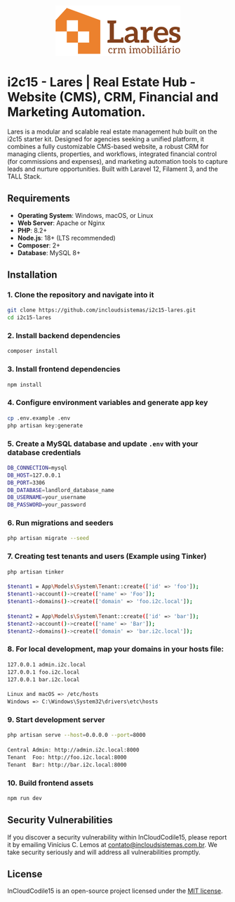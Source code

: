 <p align="center">
  <a href="https://incloudsistemas.com.br" target="_blank">
    <img src="https://github.com/incloudsistemas/i2c15-lares/blob/main/public/images/app-logo-large.png" alt="The i2c | InCloud skeleton engine application logo.">
  </a>
</p>

# i2c15 - Lares | Real Estate Hub - Website (CMS), CRM, Financial and Marketing Automation. 

Lares is a modular and scalable real estate management hub built on the i2c15 starter kit. Designed for agencies seeking a unified platform, it combines a fully customizable CMS-based website, a robust CRM for managing clients, properties, and workflows, integrated financial control (for commissions and expenses), and marketing automation tools to capture leads and nurture opportunities. Built with Laravel 12, Filament 3, and the TALL Stack.

## Requirements

-   **Operating System**: Windows, macOS, or Linux
-   **Web Server**: Apache or Nginx
-   **PHP**: 8.2+
-   **Node.js**: 18+ (LTS recommended)
-   **Composer**: 2+
-   **Database**: MySQL 8+

## Installation

### 1. Clone the repository and navigate into it

```bash
git clone https://github.com/incloudsistemas/i2c15-lares.git
cd i2c15-lares
```

### 2. Install backend dependencies

```bash
composer install
```

### 3. Install frontend dependencies

```bash
npm install
```

### 4. Configure environment variables and generate app key

```bash
cp .env.example .env
php artisan key:generate
```

### 5. Create a MySQL database and update `.env` with your database credentials

```bash
DB_CONNECTION=mysql
DB_HOST=127.0.0.1
DB_PORT=3306
DB_DATABASE=landlord_database_name
DB_USERNAME=your_username
DB_PASSWORD=your_password
```

### 6. Run migrations and seeders

```bash
php artisan migrate --seed
```

### 7. Creating test tenants and users (Example using Tinker)

```bash
php artisan tinker

$tenant1 = App\Models\System\Tenant::create(['id' => 'foo']);
$tenant1->account()->create(['name' => 'Foo']);
$tenant1->domains()->create(['domain' => 'foo.i2c.local']);

$tenant2 = App\Models\System\Tenant::create(['id' => 'bar']);
$tenant2->account()->create(['name' => 'Bar']);
$tenant2->domains()->create(['domain' => 'bar.i2c.local']);
```

### 8. For local development, map your domains in your hosts file:

```bash
127.0.0.1 admin.i2c.local
127.0.0.1 foo.i2c.local
127.0.0.1 bar.i2c.local

Linux and macOS => /etc/hosts
Windows => C:\Windows\System32\drivers\etc\hosts
```

### 9. Start development server

```bash
php artisan serve --host=0.0.0.0 --port=8000

Central Admin: http://admin.i2c.local:8000
Tenant  Foo: http://foo.i2c.local:8000
Tenant  Bar: http://bar.i2c.local:8000
```

### 10. Build frontend assets

```bash
npm run dev
```

## Security Vulnerabilities

If you discover a security vulnerability within InCloudCodile15, please report it by emailing Vinícius C. Lemos at [contato@incloudsistemas.com.br](mailto:contato@incloudsistemas.com.br). We take security seriously and will address all vulnerabilities promptly.

## License

InCloudCodile15 is an open-source project licensed under the [MIT license](https://opensource.org/licenses/MIT).
